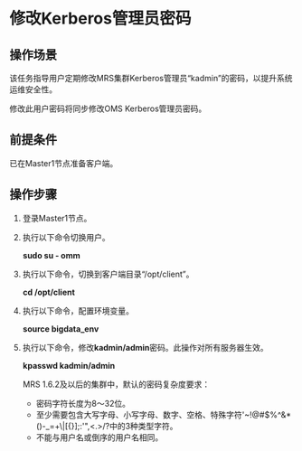 # 修改Kerberos管理员密码<a name="ZH-CN_TOPIC_0040967542"></a>

## 操作场景<a name="section293727014453"></a>

该任务指导用户定期修改MRS集群Kerberos管理员“kadmin”的密码，以提升系统运维安全性。

修改此用户密码将同步修改OMS Kerberos管理员密码。

## 前提条件<a name="section64718576144528"></a>

已在Master1节点准备客户端。

## 操作步骤<a name="section65388622144546"></a>

1.  登录Master1节点。
2.  执行以下命令切换用户。

    **sudo su - omm**

3.  执行以下命令，切换到客户端目录“/opt/client”。

    **cd /opt/client**

4.  执行以下命令，配置环境变量。

    **source bigdata\_env**

5.  执行以下命令，修改**kadmin/admin**密码。此操作对所有服务器生效。

    **kpasswd kadmin/admin**

    MRS 1.6.2及以后的集群中，默认的密码复杂度要求：

    -   密码字符长度为8～32位。
    -   至少需要包含大写字母、小写字母、数字、空格、特殊字符'\~!@\#$%^&\*\(\)-\_=+\\|\[\{\}\];:'",<.\>/?中的3种类型字符。
    -   不能与用户名或倒序的用户名相同。


